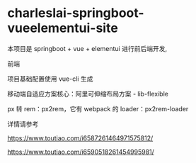 # charleslai-springboot-vueelementui-site
本项目是 springboot + vue + elementui 
进行前后端开发,

前端 

项目基础配置使用 vue-cli 生成

移动端自适应方案核心：阿里可伸缩布局方案 - lib-flexible

px 转 rem：px2rem，它有 webpack 的 loader：px2rem-loader


详情请参考

https://www.toutiao.com/i6587261464971575812/

https://www.toutiao.com/i6590518261454995981/
